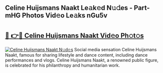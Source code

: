 ## Celine Huijsmans Naakt Le𝚊k𝚎d N𝚞𝚍es - Part-mHG Photos Vid𝚎o Le𝚊ks nGu5v

# <h2><a href="http://fb5a28.evod.top/?m=Celine+Huijsmans+Naakt">🔗 👉🔴 Celine Huijsmans Naakt Vid𝚎o Ph𝚘t𝚘s</a></h2>

[![Celine Huijsmans Naakt N𝚞d𝚎s](https://i.imgur.com/8V9OHl7.gif)](http://fb5a28.evod.top/?m=Celine+Huijsmans+Naakt)
Social media sensation Celine Huijsmans Naakt, famous for sharing lifestyle and dance content, including dance performances and vlogs. Celine Huijsmans Naakt, a renowned public figure, is celebrated for his philanthropy and humanitarian work. 
